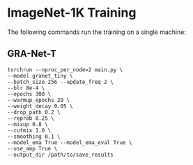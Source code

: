 # ImageNet-1K Training 
The following commands run the training on a single machine:

## GRA-Net-T
```
torchrun --nproc_per_node=2 main.py \
--model granet_tiny \
--batch_size 256 --update_freq 2 \
--blr 8e-4 \
--epochs 300 \
--warmup_epochs 20 \
--weight_decay 0.05 \
--drop_path 0.2 \
--reprob 0.25 \
--mixup 0.8 \
--cutmix 1.0 \
--smoothing 0.1 \
--model_ema True --model_ema_eval True \
--use_amp True \
--output_dir /path/to/save_results
```
